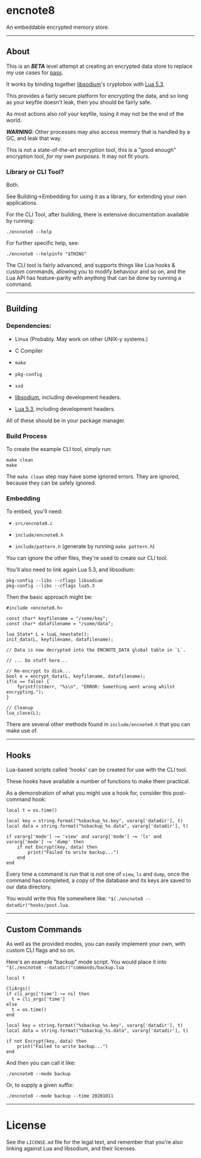 # encnote8

An embeddable encrypted memory store.

---

## About

This is an ***BETA*** level attempt at creating an encrypted data store to replace my use cases for [pass](https://www.passwordstore.org/).

It works by binding together [libsodium](http://libsodium.org/)'s cryptobox with [Lua 5.3](lua.org/).

This provides a fairly secure platform for encrypting the data, and so long as your keyfile doesn't leak, then you should be fairly safe.

As most actions also _roll_ your keyfile, losing it may not be the end of the world.

***WARNING***: Other processes may also access memory that is handled by a GC, and leak that way.

This is not a state-of-the-art encryption tool, this is a "good enough" encryption tool, _for my own purposes_. It may not fit yours.

### Library or CLI Tool?

Both.

See Building->Embedding for using it as a library, for extending your own applications.

For the CLI Tool, after building, there is extensive documentation available by running:

	./encnote8 --help

For further specific help, see:

	./encnote8 --helpinfo "$THING"

The CLI tool is fairly advanced, and supports things like Lua hooks & custom commands, allowing you to modify behaviour and so on, and the Lua API has feature-parity with anything that can be done by running a command.

---

## Building

### Dependencies:

+ Linux (Probably. May work on other UNIX-y systems.)

+ C Compiler

+ `make`

+ `pkg-config`

+ `xxd`

+ [libsodium](http://libsodium.org/), including development headers.

+ [Lua 5.3](lua.org/), including development headers.

All of these should be in your package manager.

### Build Process

To create the example CLI tool, simply run:

	make clean
	make

The `make clean` step may have some ignored errors. They are ignored, because they can be safely ignored.

### Embedding

To embed, you'll need:

* `src/encnote8.c`

* `include/encnote8.h`

* `include/pattern.h` (generate by running `make pattern.h`)


You can ignore the other files, they're used to create our CLI tool.

You'll also need to link again Lua 5.3, and libsodium:

	pkg-config --libs --cflags libsodium
	pkg-config --libs --cflags lua5.3

Then the basic approach might be:

	#include <encnote8.h>

	const char* keyfilename = "/some/key";
	const char* datafilename = "/some/data";

	lua_State* L = luaL_newstate();
	init_data(L, keyfilename, datafilename);

	// Data is now decrypted into the ENCNOTE_DATA global table in `L`.

	// ... Do stuff here...

	// Re-encrypt to disk...
	bool e = encrypt_data(L, keyfilename, datafilename);
	if(e == false) {
		fprintf(stderr, "%s\n", "ERROR: Something went wrong whilst encrypting.");
	}

	// Cleanup
	lua_close(L);

There are several other methods found in `include/encnote8.h` that you can make use of.

---

## Hooks

Lua-based scripts called 'hooks' can be created for use with the CLI tool.

These hooks have available a number of functions to make them practical.

As a demonstration of what you might use a hook for, consider this post-command hook:

	local t = os.time()

	local key = string.format("%sbackup_%s.key", vararg['datadir'], t)
	local data = string.format("%sbackup_%s.data", vararg['datadir'], t)

	if vararg['mode'] ~= 'view' and vararg['mode'] ~= 'ls' and vararg['mode'] ~= 'dump' then
		if not Encrypt(key, data) then
			print("Failed to write backup...")
		end
	end

Every time a command is run that is not one of `view`, `ls` and `dump`, once the command has completed, a copy of the database and its keys are saved to our data directory.

You would write this file somewhere like: `"$(./encnote8 --datadir)"hooks/post.lua`.

---

## Custom Commands

As well as the provided modes, you can easily implement your own, with custom CLI flags and so on.

Here's an example "backup" mode script. You would place it into `"$(./encnote8 --datadir)"commands/backup.lua`

	local t

	CliArgs()
	if cli_args['time'] ~= nil then
	  t = cli_args['time']
	else
	  t = os.time()
	end

	local key = string.format("%sbackup_%s.key", vararg['datadir'], t)
	local data = string.format("%sbackup_%s.data", vararg['datadir'], t)

	if not Encrypt(key, data) then
		print("Failed to write backup...")
	end

And then you can call it like:

	./encnote8 --mode backup

Or, to supply a given suffix:

	./encnote8 --mode backup --time 20201011

---

# License

See the `LICENSE.md` file for the legal text, and remember that you're also linking against Lua and libsodium, and their licenses.

